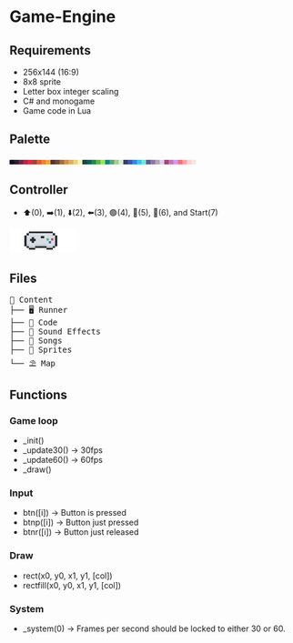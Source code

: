 # Game-Engine

## Requirements 

- 256x144 (16:9)
- 8x8 sprite
- Letter box integer scaling
- C# and monogame
- Game code in Lua

## Palette

![palette](imgs/lospec500-8x.png)

## Controller

- ⬆️(0), ➡️(1), ⬇️(2), ⬅️(3), 🟢(4), 🔵(5), 🔴(6), and Start(7)

![controller](imgs/controller.png)

## Files

<pre>
📁 Content
├── 🖥️ Runner
├── 📄 Code 
├── 🎵 Sound Effects
├── 🎼 Songs
├── 🐓 Sprites
└── ⛱️ Map
</pre>

## Functions

### Game loop

- _init()
- _update30()   -> 30fps
- _update60()     -> 60fps
- _draw()

### Input

- btn([i])    -> Button is pressed
- btnp([i])   -> Button just pressed
- btnr([i])   -> Button just released

### Draw

- rect(x0, y0, x1, y1, [col])
- rectfill(x0, y0, x1, y1, [col])

### System

- _system(0) -> Frames per second should be locked to either 30 or 60.
